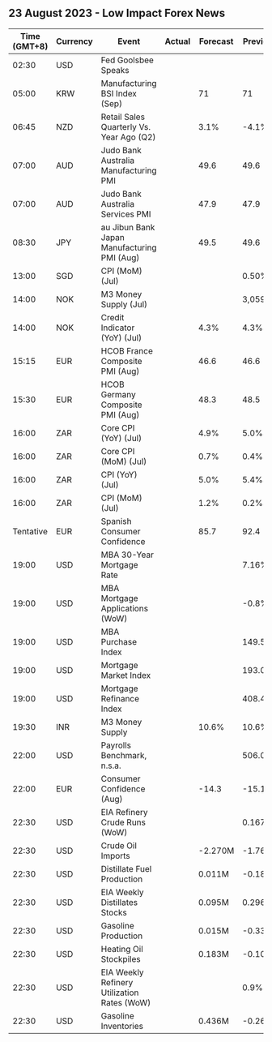 ## 23 August 2023 - Low Impact Forex News

| Time (GMT+8) | Currency | Event | Actual | Forecast | Previous |
|------|----------|-------|--------|----------|----------|
| 02:30 | USD | Fed Goolsbee Speaks |  |  |  |
| 05:00 | KRW | Manufacturing BSI Index (Sep) |  | 71 | 71 |
| 06:45 | NZD | Retail Sales Quarterly Vs. Year Ago (Q2) |  | 3.1% | -4.1% |
| 07:00 | AUD | Judo Bank Australia Manufacturing PMI |  | 49.6 | 49.6 |
| 07:00 | AUD | Judo Bank Australia Services PMI |  | 47.9 | 47.9 |
| 08:30 | JPY | au Jibun Bank Japan Manufacturing PMI (Aug) |  | 49.5 | 49.6 |
| 13:00 | SGD | CPI (MoM) (Jul) |  |  | 0.50% |
| 14:00 | NOK | M3 Money Supply (Jul) |  |  | 3,059.5B |
| 14:00 | NOK | Credit Indicator (YoY) (Jul) |  | 4.3% | 4.3% |
| 15:15 | EUR | HCOB France Composite PMI (Aug) |  | 46.6 | 46.6 |
| 15:30 | EUR | HCOB Germany Composite PMI (Aug) |  | 48.3 | 48.5 |
| 16:00 | ZAR | Core CPI (YoY) (Jul) |  | 4.9% | 5.0% |
| 16:00 | ZAR | Core CPI (MoM) (Jul) |  | 0.7% | 0.4% |
| 16:00 | ZAR | CPI (YoY) (Jul) |  | 5.0% | 5.4% |
| 16:00 | ZAR | CPI (MoM) (Jul) |  | 1.2% | 0.2% |
| Tentative | EUR | Spanish Consumer Confidence |  | 85.7 | 92.4 |
| 19:00 | USD | MBA 30-Year Mortgage Rate |  |  | 7.16% |
| 19:00 | USD | MBA Mortgage Applications (WoW) |  |  | -0.8% |
| 19:00 | USD | MBA Purchase Index |  |  | 149.5 |
| 19:00 | USD | Mortgage Market Index |  |  | 193.0 |
| 19:00 | USD | Mortgage Refinance Index |  |  | 408.4 |
| 19:30 | INR | M3 Money Supply |  | 10.6% | 10.6% |
| 22:00 | USD | Payrolls Benchmark, n.s.a. |  |  | 506.00K |
| 22:00 | EUR | Consumer Confidence (Aug) |  | -14.3 | -15.1 |
| 22:30 | USD | EIA Refinery Crude Runs (WoW) |  |  | 0.167M |
| 22:30 | USD | Crude Oil Imports |  | -2.270M | -1.763M |
| 22:30 | USD | Distillate Fuel Production |  | 0.011M | -0.182M |
| 22:30 | USD | EIA Weekly Distillates Stocks |  | 0.095M | 0.296M |
| 22:30 | USD | Gasoline Production |  | 0.015M | -0.336M |
| 22:30 | USD | Heating Oil Stockpiles |  | 0.183M | -0.101M |
| 22:30 | USD | EIA Weekly Refinery Utilization Rates (WoW) |  |  | 0.9% |
| 22:30 | USD | Gasoline Inventories |  | 0.436M | -0.261M |
